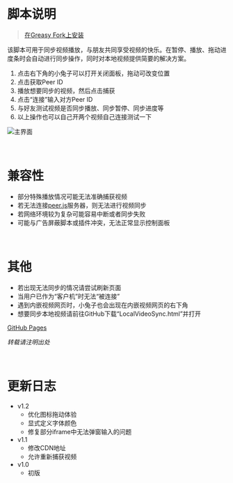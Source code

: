 # 脚本说明

> [在Greasy Fork上安装](https://greasyfork.org/zh-CN/scripts/457501)

该脚本可用于同步视频播放，与朋友共同享受视频的快乐。在暂停、播放、拖动进度条时会自动进行同步操作，同时对本地视频提供简要的解决方案。
1. 点击右下角的小兔子可以打开关闭面板，拖动可改变位置
2. 点击获取Peer ID
3. 播放想要同步的视频，然后点击捕获
4. 点击“连接”输入对方Peer ID
5. 与好友测试视频是否同步播放、同步暂停、同步进度等
6. 以上操作也可以自己开两个视频自己连接测试一下

![主界面](https://riveryale.github.io/Userscripts/assets/pic/VideoSync/main.png)  

<br/> 

# 兼容性
- 部分特殊播放情况可能无法准确捕获视频
- 若无法连接[peer.js](https://status.peerjs.com/)服务器，则无法进行视频同步
- 若网络环境较为复杂可能容易中断或者同步失败
- 可能与广告屏蔽脚本或插件冲突，无法正常显示控制面板

<br/>

# 其他
- 若出现无法同步的情况请尝试刷新页面
- 当用户已作为“客户机”时无法“被连接”
- 遇到内嵌视频网页时，小兔子也会出现在内嵌视频网页的右下角
- 想要同步本地视频请前往GitHub下载“LocalVideoSync.html”并打开

[GitHub Pages](https://riveryale.github.io/Userscripts/)

_转载请注明出处_

<br/>

# 更新日志
- v1.2
  - 优化图标拖动体验
  - 显式定义字体颜色
  - 修复部分iframe中无法弹窗输入的问题
- v1.1
  - 修改CDN地址
  - 允许重新捕获视频
- v1.0
  - 初版
